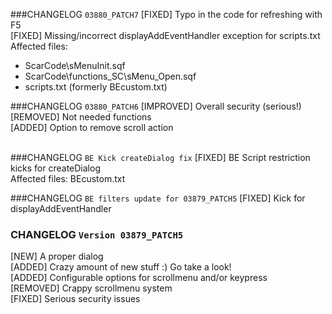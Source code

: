###CHANGELOG `03880_PATCH7`
[FIXED] Typo in the code for refreshing with F5 <br />
[FIXED] Missing/incorrect displayAddEventHandler exception for scripts.txt <br />
Affected files: <br />
- ScarCode\sMenuInit.sqf
- ScarCode\functions_SC\sMenu_Open.sqf
- scripts.txt (formerly BEcustom.txt)

###CHANGELOG `03880_PATCH6`
[IMPROVED] Overall security (serious!) <br />
[REMOVED] Not needed functions <br />
[ADDED] Option to remove scroll action <br /> <br />

###CHANGELOG `BE Kick createDialog fix`
[FIXED] BE Script restriction kicks for createDialog <br />
Affected files: BEcustom.txt

###CHANGELOG `BE filters update for 03879_PATCH5`
[FIXED] Kick for displayAddEventHandler

### CHANGELOG `Version 03879_PATCH5` <br />
[NEW] A proper dialog <br />
[ADDED] Crazy amount of new stuff :) Go take a look! <br />
[ADDED] Configurable options for scrollmenu and/or keypress <br />
[REMOVED] Crappy scrollmenu system <br />
[FIXED] Serious security issues
